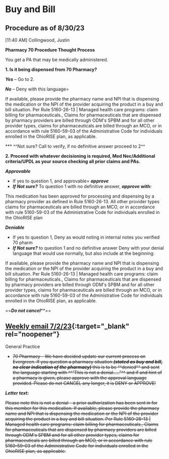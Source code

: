 # Buy and Bill

## Procedure as of 8/30/23

[11:40 AM] Collingwood, Justin

**Pharmacy 70 Procedure Thought Process**

You get a PA that may be medically administered.

**1. Is it being dispensed from 70 Pharmacy?**

***Yes*** – Go to 2.

***No*** – Deny with this language=

If available, please provide the pharmacy name and NPI that is dispensing the medication or the NPI of the provider acquiring the product in a buy and bill situation. Per Rule 5160-26-13 | Managed health care programs: claim billing for pharmaceuticals., Claims for pharmaceuticals that are dispensed by pharmacy providers are billed through ODM's SPBM and for all other provider types, claims for pharmaceuticals are billed through an MCO, or in accordance with rule 5160-59-03 of the Administrative Code for individuals enrolled in the OhioRISE plan, as applicable.

*** ^^Not sure? Call to verify, if no definitive answer proceed to 2^^

 

**2. Proceed with whatever decisioning is required, Med Nec/Additional criteria/UPDL as your source checking all prior claims and PAs.**

***Approvable*** 
- If yes to question 1, and approvable= ***approve***
- ***If Not sure?*** To question 1 with no definitive answer, ***approve with:***

This medication has been approved for processing and dispensing by a pharmacy provider as defined in Rule 5160-26-13. All other provider types claims for pharmaceuticals are billed through an MCO, or in accordance with rule 5160-59-03 of the Administrative Code for individuals enrolled in the OhioRISE plan

***Deniable*** 

- If yes to question 1, Deny as would noting in internal notes you verified 70 pharm
- ***If Not sure?*** to question 1 and no definitive answer Deny with your denial language that would use normally, but also include at the beginning:         

If available, please provide the pharmacy name and NPI that is dispensing the medication or the NPI of the provider acquiring the product in a buy and bill situation. Per Rule 5160-26-13 | Managed health care programs: claim billing for pharmaceuticals., Claims for pharmaceuticals that are dispensed by pharmacy providers are billed through ODM's SPBM and for all other provider types, claims for pharmaceuticals are billed through an MCO, or in accordance with rule 5160-59-03 of the Administrative Code for individuals enrolled in the OhioRISE plan, as applicable.
      
==*********Do not cancel***********==

 

## [Weekly email 7/2/23](https://mygainwell-my.sharepoint.com/:w:/g/personal/christopher_nguyen_gainwelltechnologies_com/EfRM6vvZbnRPlsW3CeTzA7QB4CMWZIGZP3G86X3lWWEYrw?e=DKe4Mx){:target="_blank" rel="noopener"}

General Practice

- ~~70 Pharmacy – We have decided update our current process on Evergreen. If you question a pharmacy situation ***(stated as buy and bill, no clear indication of the pharmacy)*** this is to be ^^denied^^ and sent the language starting with ^^“This is not a denial…..”^^ and if and hint of a pharmacy is given, please approve with the approval language provided. Please do not CANCEL any longer, it is DENY or APPROVE!~~

***Letter text:***

~~Please note this is not a denial - a prior authorization has been sent in for this member for this medication. If available, please provide the pharmacy name and NPI that is dispensing the medication or the NPI of the provider acquiring the product in a buy and bill situation. Per Rule 5160-26-13 | Managed health care programs: claim billing for pharmaceuticals., Claims for pharmaceuticals that are dispensed by pharmacy providers are billed through ODM's SPBM and for all other provider types, claims for pharmaceuticals are billed through an MCO, or in accordance with rule 5160-59-03 of the Administrative Code for individuals enrolled in the OhioRISE plan, as applicable.~~
